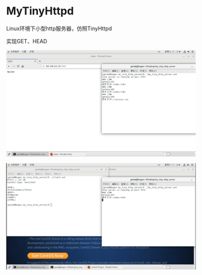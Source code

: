 # MyTinyHttpd
Linux环境下小型http服务器，仿照TinyHttpd

实现GET、HEAD

![Image text](./20200429173323.png)

![Image text](./20200429173240.png)